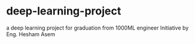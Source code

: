 # deep-learning-project
a deep learning project for graduation from 1000ML engineer Initiative by Eng. Hesham Asem
